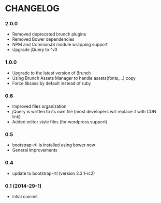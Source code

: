 # CHANGELOG
### 2.0.0

* Removed deprecated brunch plugins
* Removed Bower dependencies
* NPM and CommonJS module wrapping support
* Upgrade jQuery to ^v3

### 1.0.0

* Upgrade to the latest version of Brunch
* Using Brunch Assets Manager to handle assets(fonts,...) copy
* Force libsass by default instead of ruby 

### 0.6

* Improved files organization
* jQuery is written to its own file (most developers will replace it with CDN link)
* Added editor style files (for wordpress support)

### 0.5

* bootstrap-rtl is installed using bower now
* General improvements

### 0.4

* update to bootstrap-rtl (version 3.3.1-rc2)

### 0.1 (2014-29-1)

* Intial commit
